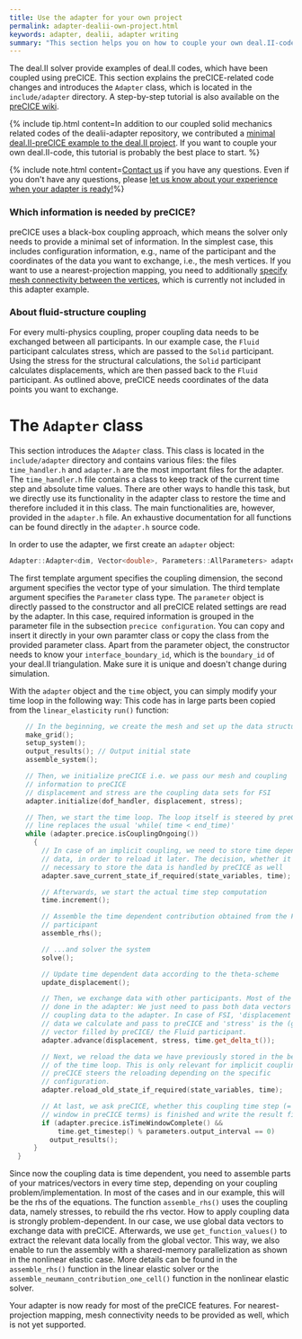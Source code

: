 ```yaml
---
title: Use the adapter for your own project
permalink: adapter-dealii-own-project.html
keywords: adapter, dealii, adapter writing
summary: "This section helps you on how to couple your own deal.II-code by explaining coupling functionality of your coupled deal.II solid codes."
---
```


The deal.II solver provide examples of deal.II codes, which have been coupled using preCICE. This section explains the preCICE-related code changes and introduces the `Adapter` class, which is located in the `include/adapter` directory. A step-by-step tutorial is also available on the [preCICE wiki](couple-your-code-overview.html).

{% include tip.html content=In addition to our coupled solid mechanics related codes of the dealii-adapter repository, we contributed a [minimal deal.II-preCICE example to the deal.II project](https://dealii.org/developer/doxygen/deal.II/code_gallery_coupled_laplace_problem.html). If you want to couple your own deal.II-code, this tutorial is probably the best place to start. %}

{% include note.html content=[Contact us](community-channels.html) if you have any questions. Even if you don't have any questions, please [let us know about your experience when your adapter is ready!](https://precice.typeform.com/to/IeiyKF)%}

### Which information is needed by preCICE?
preCICE uses a black-box coupling approach, which means the solver only needs to provide a minimal set of information. In the simplest case, this includes configuration information, e.g., name of the participant and the coordinates of the data you want to exchange, i.e., the mesh vertices. If you want to use a nearest-projection mapping, you need to additionally [specify mesh connectivity between the vertices](couple-your-code-defining-mesh-connectivity.html), which is currently not included in this adapter example.

### About fluid-structure coupling
For every multi-physics coupling, proper coupling data needs to be exchanged between all participants. In our example case, the `Fluid` participant calculates stress, which are passed to the `Solid` participant. Using the stress for the structural calculations, the `Solid` participant calculates displacements, which are then passed back to the `Fluid` participant. As outlined above, preCICE needs coordinates of the data points you want to exchange.

# The `Adapter` class
This section introduces the `Adapter` class. This class is located in the `include/adapter` directory and contains various files: the files `time_handler.h` and `adapter.h` are the most important files for the adapter. The `time_handler.h` file contains a class to keep track of the current time step and absolute time values. There are other ways to handle this task, but we directly use its functionality in the adapter class to restore the time and therefore included it in this class. The main functionalities are, however, provided in the `adapter.h` file.
An exhaustive documentation for all functions can be found directly in the `adapter.h` source code.

In order to use the adapter, we first create an `adapter` object:
```cpp
Adapter::Adapter<dim, Vector<double>, Parameters::AllParameters> adapter(parameters, interface_boundary_id);
```
The first template argument specifies the coupling dimension, the second argument specifies the vector type of your simulation. The third template argument specifies the `Parameter` class type. The `parameter` object is directly passed to the constructor and all preCICE related settings are read by the adapter. In this case, required information is grouped in the parameter file in the subsection `precice configuration`. You can copy and insert it directly in your own paramter class or copy the class from the provided parameter class. Apart from the parameter object, the constructor needs to know your `interface_boundary_id`, which is the `boundary_id` of your deal.II triangulation. Make sure it is unique and doesn't change during simulation.

With the `adapter` object and the `time` object, you can simply modify your time loop in the following way:
This code has in large parts been copied from the `linear_elasticity` `run()` function:
```c++
    // In the beginning, we create the mesh and set up the data structures
    make_grid();
    setup_system();
    output_results(); // Output initial state
    assemble_system();

    // Then, we initialize preCICE i.e. we pass our mesh and coupling
    // information to preCICE
    // displacement and stress are the coupling data sets for FSI
    adapter.initialize(dof_handler, displacement, stress);

    // Then, we start the time loop. The loop itself is steered by preCICE. This
    // line replaces the usual 'while( time < end_time)'
    while (adapter.precice.isCouplingOngoing())
      {
        // In case of an implicit coupling, we need to store time dependent
        // data, in order to reload it later. The decision, whether it is
        // necessary to store the data is handled by preCICE as well
        adapter.save_current_state_if_required(state_variables, time);

        // Afterwards, we start the actual time step computation
        time.increment();

        // Assemble the time dependent contribution obtained from the Fluid
        // participant
        assemble_rhs();

        // ...and solver the system
        solve();

        // Update time dependent data according to the theta-scheme
        update_displacement();

        // Then, we exchange data with other participants. Most of the work is
        // done in the adapter: We just need to pass both data vectors with
        // coupling data to the adapter. In case of FSI, 'displacement' is the
        // data we calculate and pass to preCICE and 'stress' is the (global)
        // vector filled by preCICE/ the Fluid participant.
        adapter.advance(displacement, stress, time.get_delta_t());

        // Next, we reload the data we have previously stored in the beginning
        // of the time loop. This is only relevant for implicit couplings and
        // preCICE steers the reloading depending on the specific
        // configuration.
        adapter.reload_old_state_if_required(state_variables, time);

        // At last, we ask preCICE, whether this coupling time step (= time
        // window in preCICE terms) is finished and write the result files
        if (adapter.precice.isTimeWindowComplete() &&
            time.get_timestep() % parameters.output_interval == 0)
          output_results();
      }
  }
```

Since now the coupling data is time dependent, you need to assemble parts of your matrices/vectors in every time step, depending on your coupling problem/implementation. In most of the cases and in our example, this will be the rhs of the equations. The function `assemble_rhs()` uses the coupling data, namely stresses, to rebuild the rhs vector. How to apply coupling data is strongly problem-dependent. In our case, we use global data vectors to exchange data with preCICE. Afterwards, we use `get_function_values()` to extract the relevant data locally from the global vector. This way, we also enable to run the assembly with a shared-memory parallelization as shown in the nonlinear elastic case. More details can be found in the `assemble_rhs()` function in the linear elastic solver or the `assemble_neumann_contribution_one_cell()` function in the nonlinear elastic solver.


Your adapter is now ready for most of the preCICE features. For nearest-projection mapping, mesh connectivity needs to be provided as well, which is not yet supported.
